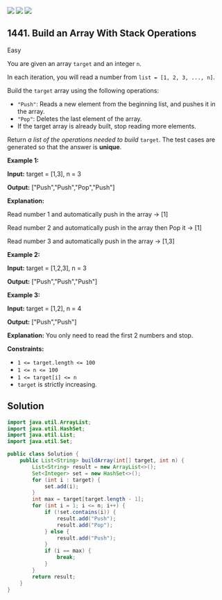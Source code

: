 [![](https://img.shields.io/github/stars/javadev/LeetCode-in-Java?label=Stars&style=flat-square)](https://github.com/javadev/LeetCode-in-Java)
[![](https://img.shields.io/github/forks/javadev/LeetCode-in-Java?label=Fork%20me%20on%20GitHub%20&style=flat-square)](https://github.com/javadev/LeetCode-in-Java/fork)
[![](https://img.shields.io/badge/-LeetCode%20in%20Kotlin-blue?style=flat-square)](https://github.com/javadev/LeetCode-in-Kotlin)

## 1441\. Build an Array With Stack Operations

Easy

You are given an array `target` and an integer `n`.

In each iteration, you will read a number from `list = [1, 2, 3, ..., n]`.

Build the `target` array using the following operations:

*   `"Push"`: Reads a new element from the beginning list, and pushes it in the array.
*   `"Pop"`: Deletes the last element of the array.
*   If the target array is already built, stop reading more elements.

Return _a list of the operations needed to build_ `target`. The test cases are generated so that the answer is **unique**.

**Example 1:**

**Input:** target = [1,3], n = 3

**Output:** ["Push","Push","Pop","Push"]

**Explanation:**

Read number 1 and automatically push in the array -> [1] 

Read number 2 and automatically push in the array then Pop it -> [1]

Read number 3 and automatically push in the array -> [1,3]

**Example 2:**

**Input:** target = [1,2,3], n = 3

**Output:** ["Push","Push","Push"]

**Example 3:**

**Input:** target = [1,2], n = 4

**Output:** ["Push","Push"]

**Explanation:** You only need to read the first 2 numbers and stop.

**Constraints:**

*   `1 <= target.length <= 100`
*   `1 <= n <= 100`
*   `1 <= target[i] <= n`
*   `target` is strictly increasing.

## Solution

```java
import java.util.ArrayList;
import java.util.HashSet;
import java.util.List;
import java.util.Set;

public class Solution {
    public List<String> buildArray(int[] target, int n) {
        List<String> result = new ArrayList<>();
        Set<Integer> set = new HashSet<>();
        for (int i : target) {
            set.add(i);
        }
        int max = target[target.length - 1];
        for (int i = 1; i <= n; i++) {
            if (!set.contains(i)) {
                result.add("Push");
                result.add("Pop");
            } else {
                result.add("Push");
            }
            if (i == max) {
                break;
            }
        }
        return result;
    }
}
```